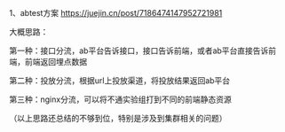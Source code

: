 1、abtest方案
https://juejin.cn/post/7186474147952721981

大概思路：

第一种：接口分流，ab平台告诉接口，接口告诉前端，或者ab平台直接告诉前端，前端返回埋点数据


第二种：投放分流，根据url上投放渠道，将投放结果返回ab平台


第三种：nginx分流，可以将不通实验组打到不同的前端静态资源


（以上思路还总结的不够到位，特别是涉及到集群相关的问题）
